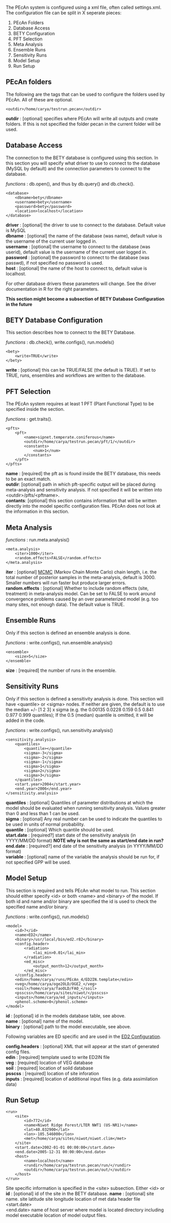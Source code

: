 The PEcAn system is configured using a xml file, often called settings.xml. The configuration file can be split in X seperate pieces:

1. PEcAn Folders
1. Database Access
1. BETY Configuration
1. PFT Selection
1. Meta Analysis
1. Ensemble Runs
1. Sensitivity Runs
1. Model Setup
1. Run Setup

## PEcAn folders

The following are the tags that can be used to configure the folders used by PEcAn. All of these are optional.

	<outdir>/home/carya/testrun.pecan</outdir>

**outdir** : [optional] specifies where PEcAn will write all outputs and create folders. If this is not specified the folder pecan in the current folder will be used.

## Database Access

The connection to the BETY database is configured using this section. In this section you will specify what driver to use to connect to the database (MySQL by default) and the connection parameters to connect to the database.

*functions* : db.open(), and thus by db.query() and db.check().

	<database>
		<dbname>bety</dbname>
		<username>bety</username>
		<password>bety</password>
		<location>localhost</location>
	</database>

**driver** : [optional] the driver to use to connect to the database. Default value is MySQL  
**dbname** : [optional] the name of the database (was name), default value is the username of the current user logged in.  
**username** : [optional] the username to connect to the database (was userid), default value is the username of the current user logged in.  
**password** : [optional] the password to connect to the database (was passwd), if not specified no password is used.  
**host** : [optional] the name of the host to connect to, default value is localhost.  

For other database drivers these parameters will change. See the driver documentation in R for the right parameters.

**This section might become a subsection of BETY Database Configuration in the future**

## BETY Database Configuration

This section describes how to connect to the BETY Database.

*functions* : db.check(), write.configs(), run.models()

	<bety>
		<write>TRUE</write>
	</bety>

**write** : [optional] this can be TRUE/FALSE (the default is TRUE). If set to TRUE, runs, ensembles and workflows are written to the database.

## PFT Selection

The PEcAn system requires at least 1 PFT (Plant Functional Type) to be specified inside the <pfts> section. 

*functions* :  get.traits().

	<pfts>
		<pft>
			<name>sipnet.temperate.coniferous</name>
			<outdir>/home/carya/testrun.pecan/pft/1/</outdir>
			<constants>
				<num>1</num>
			</constants>
		</pft>
	</pfts>

**name** : [required] the pft as is found inside the BETY database, this needs to be an exact match.  
**outdir**: [optional] path in which pft-specific output will be placed during meta-analysis and sensitivity analysis. If not specified it will be written into \<outdir\>/pfts/\<pftname\>.  
**contants**: [optional] this section contains information that will be written directly into the model specific configuration files. PEcAn does not look at the information in this section.  

## Meta Analysis

*functions* : run.meta.analysis()

	<meta.analysis>
		<iter>1000</iter>
		<random.effects>FALSE</random.effects>
	</meta.analysis>

**iter** : [optional] [MCMC](http:/en.wikipedia.org/wiki/Markov_chain_Monte_Carlo) (Markov Chain Monte Carlo) chain length, i.e. the total number of posterior samples in the meta-analysis, default is 3000. Smaller numbers will run faster but produce larger errors.  
**random.effects** : [optional] Whether to include random effects (site, treatment) in meta-analysis model. Can be set to FALSE to work around convergence problems caused by an over parameterized model (e.g. too many sites, not enough data). The default value is TRUE.

## Ensemble Runs

Only if this section is defined an ensemble analysis is done.

*functions* : write.configs(), run.ensemble.analysis()

	<ensemble>
		<size>5</size>
	</ensemble>

**size** : [required] the number of runs in the ensemble.

## Sensitivity Runs

Only if this section is defined a sensitivity analysis is done. This section will have \<quantile\> or \<sigma\> nodes. If neither are given, the default is to use the median +/- [1 2 3] x sigma (e.g. the 0.00135 0.0228 0.159 0.5 0.841 0.977 0.999 quantiles); If the 0.5 (median) quantile is omitted, it will be added in the code.

*functions* : write.configs(), run.sensitivity.analysis()

	<sensitivity.analysis>
		<quantiles>
			<quantile></quantile>
			<sigma>-3</sigma>
			<sigma>-2</sigma>
			<sigma>-1</sigma>
			<sigma>1</sigma>
			<sigma>2</sigma>
			<sigma>3</sigma>
		</quantiles>
		<start.year>2004</start.year>
		<end.year>2006</end.year>
	</sensitivity.analysis>

**quantiles** : [optional] Quantiles of parameter distributions at which the model should be evaluated when running sensitivity analysis. Values greater than 0 and less than 1 can be used.  
**sigma** : [optional] Any real number can be used to indicate the quantiles to be used in units of normal probability.  
**quantile** : [optional] Which quantile should be used.  
**start.date** : [required?] start date of the sensitivity analysis (in YYYY/MM/DD format) **NOTE why is not the same as start/end date in run?**
**end.date** : [required?] end date of the sensitivity analysis (in YYYY/MM/DD format)  
**variable** : [optional] name of the variable the analysis should be run for, if not specified GPP will be used.


## Model Setup

This section is required and tells PEcAn what model to run. This section should either specify \<id\> or both \<name\> and \<binary\>  of the model. If both id and name and/or binary are specified the id is used to check the specified name and/or binary.

*functions* : write.configs(), run.models()

	<model>
		<id>7</id>
		<name>ED2</name>
		<binary>/usr/local/bin/ed2.r82</binary>
		<config.header>
			<radiation>
				<lai_min>0.01</lai_min>
			</radiation>
			<ed_misc>
				<output_month>12</output_month>      
			</ed_misc> 
		</config.header>
		<edin>/home/carya/runs/PEcAn_4/ED2IN.template</edin>
		<veg>/home/carya/oge2OLD/OGE2_</veg>
		<soil>/home/carya/faoOLD/FAO_</soil>
		<psscss>/home/carya/sites/niwot/</psscss>
		<inputs>/home/carya/ed_inputs/</inputs>
		<phenol.scheme>0</phenol.scheme>
	</model>

**id** : [optional] id in the models database table, see above.  
**name** : [optional] name of the model.  
**binary** : [optional] path to the model executable, see above.  

Following variables are ED specific and are used in the [ED2 Configuration](ED2-Configuration).

**config.headers** : [optional] XML that will appear at the start of generated config files.  
**edin** : [required] template used to write ED2IN file  
**veg** : [required] location of VEG database  
**soil** : [required] location of soild database  
**psscss** : [required] location of site inforation  
**inputs** : [required] location of additional input files (e.g. data assimilation data)

## Run Setup

	<run>
		<site>
			<id>772</id>
			<name>Niwot Ridge Forest/LTER NWT1 (US-NR1)</name>
			<lat>40.032900</lat>
			<lon>-105.546000</lon>
			<met>/home/carya/sites/niwot/niwot.clim</met>
		</site>
		<start.date>2002-01-01 00:00:00</start.date>
		<end.date>2005-12-31 00:00:00</end.date>
		<host>
			<name>localhost</name>
			<rundir>/home/carya/testrun.pecan/run/</rundir>
			<outdir>/home/carya/testrun.pecan/out/</outdir>
		</host>
	</run>

Site specific information is specified in the \<site\> subsection. Either \<id\> or 
**id** : [optional] id of the site in the BETY database.
**name** : [optional] site name.
<run><site><lat>	 site latitude
<run><site><lon>	 site longitude
<run><site><met>	 location of met data header file
<run><start.date>	
<run><end.date>	
<run><host>	
<run><host><name>	 name of host server where model is located
<run><host><rundir>	 directory including model executable
<run><host><outdir>	 location of model output files.
